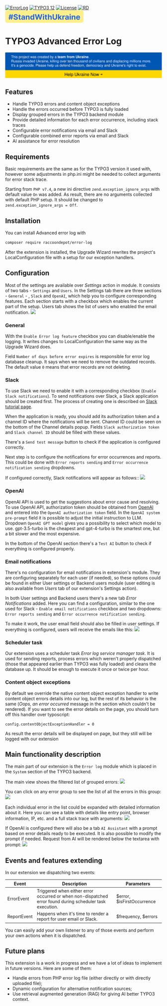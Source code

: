 [![ErrorLog](https://img.shields.io/badge/beta-v12.4.7-green)](https://github.com/raccoondepot/error_log/tree/12.4.7) [![TYPO3 12](https://img.shields.io/badge/TYPO3-12-orange.svg)](https://get.typo3.org/version/12) [![License](https://img.shields.io/github/license/TYPO3-Documentation/tea)]() [![RD](https://img.shields.io/badge/Raccoon-Depot-50b99a)](https://raccoondepot.com) [![StandWithUkraine](https://raw.githubusercontent.com/vshymanskyy/StandWithUkraine/main/badges/StandWithUkraine.svg)](https://stand-with-ukraine.pp.ua/)

# TYPO3 Advanced Error Log

[![Stand With Ukraine](https://raw.githubusercontent.com/vshymanskyy/StandWithUkraine/main/banner-direct-team.svg)](https://stand-with-ukraine.pp.ua)

## Features
- Handle TYPO3 errors and content object exceptions
- Handle the errors occurred before TYPO3 is fully loaded
- Display grouped errors in the TYPO3 backend module
- Provide detailed information for each error occurrence, including stack traces
- Configurable error notifications via email and Slack
- Configurable combined error reports via email and Slack
- AI assistance for error resolution


## Requirements
Basic requirements are the same as for the TYPO3 version it used with, however some adjustments in php.ini might be needed to collect arguments for error stack trace.

Starting from `PHP v7.4`, a new ini directive `zend.exception_ignore_args` with default value `On` was added. As result, there are no arguments collected with default PHP setup. It should be changed to `zend.exception_ignore_args = Off`.

## Installation
You can install Advanced error log with 
```bash
composer require raccoondepot/error-log
```
After the extension is installed, the Upgrade Wizard rewrites the project\'s LocalConfiguration file with a setup for our exception handlers.


## Configuration
Most of the settings are available over *Settings* action in module. It consists of two tabs - `Settings` and `Users`. In the Settings tab there are three sections - `General` - , `Slack` and `OpenAI`, which help you to configure corresponding features. Each section starts with a checkbox which enables the current part of the setup. Users tab shows the list of users who enabled the email notification.
![](https://cp-dev.raccoondepot.com/imgs/el_0.jpg)

### General
With the `Enable Error log feature` checkbox you can disable/enable the logging. It writes changes to LocalConfiguration the same way as the Upgrade Wizard does.

Field `Number of days before error expires` is responsible for error log database cleanup. It says when we need to remove the outdated records. The default value `0` means that error records are not deleting.

### Slack
To use Slack we need to enable it with a corresponding checkbox (`Enable Slack notifications`). To send notifications over Slack, a Slack application should be created first. The process of creating one is described on [Slack tutorial page](https://api.slack.com/tutorials/tracks/actionable-notifications).

When the application is ready, you should add its authorization token and a channel ID where the notifications will be sent. Channel ID could be seen on the bottom of the Channel details popup. Fields `Slack authorization token` and `Slack channel ID` should be filled with these values.

There\'s a `Send test message` button to check if the application is configured correctly.

Next step is to configure the notifications for error occurrences and reports. This could be done with `Error reports sending` and `Error occurrence notification sending` dropdowns.

If configured correctly, Slack notifications will appear as follows::
![](https://cp-dev.raccoondepot.com/imgs/el_1.jpg)

### OpenAI
OpenAI API is used to get the suggestions about error cause and resolving. To use OpenAI API, authorization token should be obtained from [OpenAI](https://platform.openai.com/) and entered into the `OpenAI authorization token` field. In the `OpenAI system pre-prompt` field it is possible to adjust the initial instruction to LLM. Dropdown `OpenAI GPT model` gives you a possibility to select which model to use. gpt-3.5-turbo is the cheapest and gpt-4-turbo is the smartest one, but a bit slower and the most expensive.

In the bottom of the OpenAI section there\'s a `Test AI` button to check if everything is configured properly.

### Email notifications
There\'s no configuration for email notifications in extension\'s module. They are configuring separately for each user (if needed), so these options could be found in either User settings or Backend users module (user editing is also available from *Users* tab of our extension\'s Settings action). 

In both User settings and Backend users there\'s a new tab *Error Notifications* added. Here you can find a configuration, similar to the one used for Slack - `Enable email notifications` checkbox and two dropdowns: `Error reports sending` and `Error occurrence notification sending`.

To make it work, the user email field should also be filled in user settings. If everything is configured, users will receive the emails like this:
![](https://cp-dev.raccoondepot.com/imgs/el_2.jpg)

### Scheduler task
Our extension uses a scheduler task *Error log service manager task*. It is used for sending reports, process errors which weren\'t properly dispatched (those that appeared earlier than TYPO3 was fully loaded) and cleans the database up. It should be enough to execute it once or twice per hour.

### Content object exceptions
By default we override the native content object exception handler to write content object errors details into our log, but the rest of its behavior is the same (*Oops, an error occurred* message in the section which couldn\'t be rendered). If you want to see the error details on the page, you should turn off this handler over typoscript:
```
config.contentObjectExceptionHandler = 0
```
As result the error details will be displayed on page, but they still will be logged with our extension


## Main functionality description
The main part of our extension is the `Error log` module which is placed in the `System` section of the TYPO3 backend.

The main view shows the filtered list of grouped errors:
![](https://cp-dev.raccoondepot.com/imgs/el_3.jpg)

You can click on any error group to see the list of all the errors in this group:
![](https://cp-dev.raccoondepot.com/imgs/el_4.jpg)

Each individual error in the list could be expanded with detailed information about it. Here you can see a table with details like entry point, browser information, IP, etc. and a full stack trace with arguments:
![](https://cp-dev.raccoondepot.com/imgs/el_5.jpg)

If OpenAI is configured there will also be a tab `AI Assistant` with a prompt based on error details ready to be executed. It is also possible to modify the prompt if needed. Request from AI will be rendered below the textarea with prompt:
![](https://cp-dev.raccoondepot.com/imgs/el_6.jpg)


## Events and features extending
In our extension we dispatching two events:

Event | Description | Parameters
------------- | ------------- | -------------
ErrorEvent | Triggered when either error occurred or when non-dispatched error found during scheduler task execution. | $error, $isFirstOccurrence
ReportEvent | Happens when it\'s time to render a report for user email or Slack. | $frequency, $errors

You can easily add your own listener to any of those events and perform your own actions when it is dispatched.


## Future plans
This extension is a work in progress and we have a lot of ideas to implement in future versions. Here are some of them:
- Handle errors from PHP error log file (either directly or with directly uploaded file);
- Dynamic configuration for alternative notification sources;
- Use retrieval augmented generation (RAG) for giving AI better TYPO3 context.